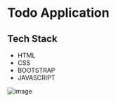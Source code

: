 
# Todo Application



## Tech Stack

- HTML
- CSS
- BOOTSTRAP
- JAVASCRIPT

![image](https://user-images.githubusercontent.com/111624220/203279401-a153c891-90f0-4b76-9ba6-8f517ac8894a.png)


